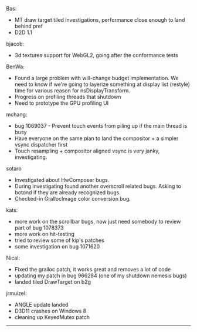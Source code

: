 Bas:
* MT draw target tiled investigations, performance close enough to land behind pref
* D2D 1.1

bjacob:
* 3d textures support for WebGL2, going after the conformance tests

BenWa:
* Found a large problem with will-change budget implementation. We need to know if we're going to layerize something at display list (restyle) time for various reason for nsDisplayTransform.
* Progress on profiling threads that shutdown
* Need to prototype the GPU profiling UI

mchang:
* bug 1069037 - Prevent touch events from piling up if the main thread is busy
* Have everyone on the same plan to land the compositor + a simpler vsync dispatcher first
* Touch resampling + compositor aligned vsync is very janky, investigating.

sotaro
* Investigated about HwComposer bugs.
* During investigating found another overscroll related bugs. Asking to botond if they are already recognized bugs.
* Checked-in GrallocImage color conversion bug.

kats:
* more work on the scrollbar bugs, now just need somebody to review part of bug 1078373
* more work on hit-testing
* tried to review some of kip's patches
* some investigation on bug 1071620

Nical:
* Fixed the gralloc patch, it works great and removes a lot of code
* updating my patch in bug 966284 (one of my shutdown nemesis bugs)
* landed tiled DrawTarget on b2g

jrmuizel:
* ANGLE update landed
* D3D11 crashes on Windows 8
* cleaning up KeyedMutex patch

________________


